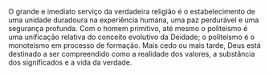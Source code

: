 ﻿O grande e imediato serviço da verdadeira religião é o estabelecimento de uma unidade duradoura na experiência humana, uma paz perdurável e uma segurança profunda. Com o homem primitivo, até mesmo o politeísmo é uma unificação relativa do conceito evolutivo da Deidade; o politeísmo é o monoteísmo em processo de formação. Mais cedo ou mais tarde, Deus está destinado a ser compreendido como a realidade dos valores, a substância dos significados e a vida da verdade.